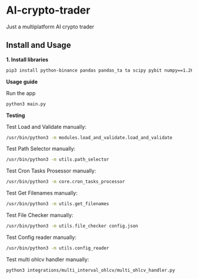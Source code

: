 # AI-crypto-trader
Just a multiplatform AI crypto trader

## Install and Usage

**1. Install libraries**

```bash
pip3 install python-binance pandas pandas_ta ta scipy pybit numpy==1.26.4 matplotlib requests python-dateutil jsonschema 
```

**Usage guide**

Run the app
```bash
python3 main.py
```

**Testing**

Test Load and Validate manually:
```bash
/usr/bin/python3 -m modules.load_and_validate.load_and_validate
```

Test Path Selector manually:
```bash
/usr/bin/python3 -m utils.path_selector
```

Test Cron Tasks Prosessor manually:
```bash
/usr/bin/python3 -m core.cron_tasks_processor
```

Test Get Filenames manually:
```bash
/usr/bin/python3 -m utils.get_filenames
```

Test File Checker manually:
```bash
/usr/bin/python3 -m utils.file_checker config.json
```

Test Config reader manually:
```bash
/usr/bin/python3 -m utils.config_reader
```

Test multi ohlcv handler manually:
```bash
python3 integrations/multi_interval_ohlcv/multi_ohlcv_handler.py
```

